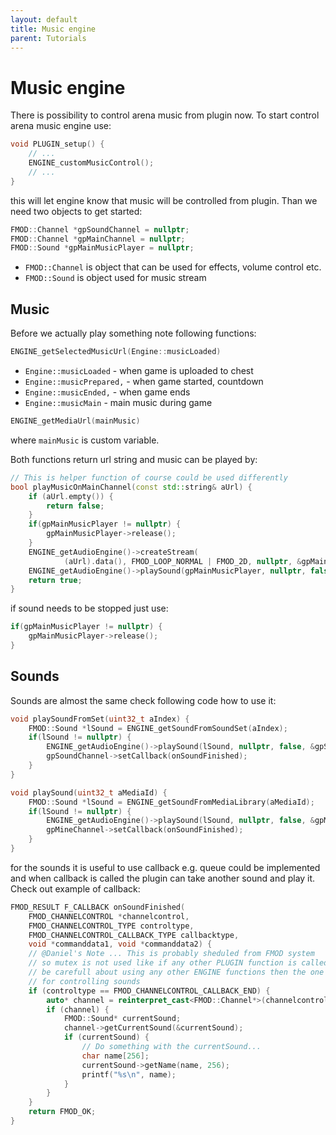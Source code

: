 ```yaml
---
layout: default
title: Music engine
parent: Tutorials
---
```


# Music engine
There is possibility to control arena music from plugin now. To start control
arena music engine use:

```cpp
void PLUGIN_setup() {
    // ...
    ENGINE_customMusicControl();
    // ...
}
```

this will let engine know that music will be controlled from plugin. Than we need
two objects to get started:
```cpp
FMOD::Channel *gpSoundChannel = nullptr;
FMOD::Channel *gpMainChannel = nullptr;
FMOD::Sound *gpMainMusicPlayer = nullptr;
```
 - ```FMOD::Channel``` is object that can be used for effects, volume control etc.
 - ```FMOD::Sound``` is object used for music stream

## Music
Before we actually play something note following functions:
```cpp
ENGINE_getSelectedMusicUrl(Engine::musicLoaded)
```
 - ```Engine::musicLoaded``` - when game is uploaded to chest
 - ```Engine::musicPrepared,``` - when game started, countdown
 - ```Engine::musicEnded,``` - when game ends
 - ```Engine::musicMain``` - main music during game

```cpp
ENGINE_getMediaUrl(mainMusic)
```
where ```mainMusic``` is custom variable.

Both functions return url string and music can be played by:

```cpp
// This is helper function of course could be used differently
bool playMusicOnMainChannel(const std::string& aUrl) {
    if (aUrl.empty()) {
        return false;
    }
    if(gpMainMusicPlayer != nullptr) {
        gpMainMusicPlayer->release();
    }
    ENGINE_getAudioEngine()->createStream(
            (aUrl).data(), FMOD_LOOP_NORMAL | FMOD_2D, nullptr, &gpMainMusicPlayer);
    ENGINE_getAudioEngine()->playSound(gpMainMusicPlayer, nullptr, false, &gpMainChannel);
    return true;
}
```

if sound needs to be stopped just use:
```cpp
if(gpMainMusicPlayer != nullptr) {
    gpMainMusicPlayer->release();
}
```

## Sounds
Sounds are almost the same check following code how to use it:

```cpp
void playSoundFromSet(uint32_t aIndex) {
    FMOD::Sound *lSound = ENGINE_getSoundFromSoundSet(aIndex);
    if(lSound != nullptr) {
        ENGINE_getAudioEngine()->playSound(lSound, nullptr, false, &gpSoundChannel);
        gpSoundChannel->setCallback(onSoundFinished);
    }   
}

void playSound(uint32_t aMediaId) {
    FMOD::Sound *lSound = ENGINE_getSoundFromMediaLibrary(aMediaId);
    if(lSound != nullptr) {
        ENGINE_getAudioEngine()->playSound(lSound, nullptr, false, &gpMineChannel);
        gpMineChannel->setCallback(onSoundFinished);
    }   
}
```

for the sounds it is useful to use callback e.g. queue could be implemented and
when callback is called the plugin can take another sound and play it. Check out 
example of callback:
```cpp
FMOD_RESULT F_CALLBACK onSoundFinished(
    FMOD_CHANNELCONTROL *channelcontrol, 
    FMOD_CHANNELCONTROL_TYPE controltype, 
    FMOD_CHANNELCONTROL_CALLBACK_TYPE callbacktype, 
    void *commanddata1, void *commanddata2) {
    // @Daniel's Note ... This is probably sheduled from FMOD system
    // so mutex is not used like if any other PLUGIN function is called
    // be carefull about using any other ENGINE functions then the one
    // for controlling sounds
    if (controltype == FMOD_CHANNELCONTROL_CALLBACK_END) {
        auto* channel = reinterpret_cast<FMOD::Channel*>(channelcontrol);
        if (channel) {
            FMOD::Sound* currentSound;
            channel->getCurrentSound(&currentSound);
            if (currentSound) {
                // Do something with the currentSound...
                char name[256];
                currentSound->getName(name, 256);
                printf("%s\n", name);
            }
        }
    }
    return FMOD_OK;
}
```